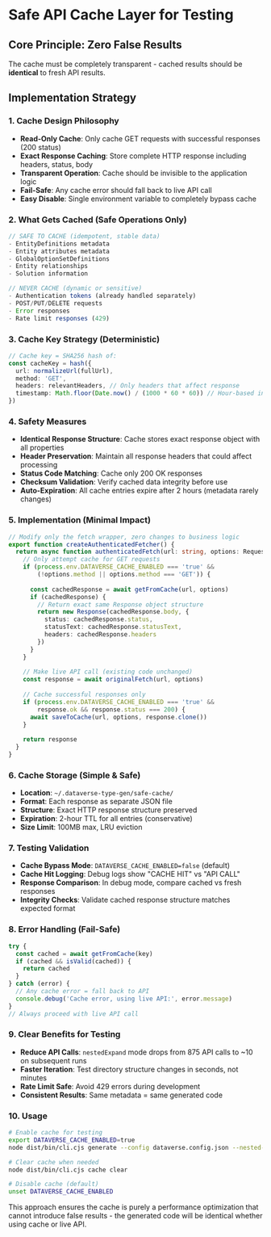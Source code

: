# Safe API Cache Layer for Testing

## Core Principle: Zero False Results
The cache must be completely transparent - cached results should be **identical** to fresh API results.

## Implementation Strategy

### 1. Cache Design Philosophy
- **Read-Only Cache**: Only cache GET requests with successful responses (200 status)
- **Exact Response Caching**: Store complete HTTP response including headers, status, body
- **Transparent Operation**: Cache should be invisible to the application logic
- **Fail-Safe**: Any cache error should fall back to live API call
- **Easy Disable**: Single environment variable to completely bypass cache

### 2. What Gets Cached (Safe Operations Only)
```typescript
// SAFE TO CACHE (idempotent, stable data)
- EntityDefinitions metadata
- Entity attributes metadata  
- GlobalOptionSetDefinitions
- Entity relationships
- Solution information

// NEVER CACHE (dynamic or sensitive)
- Authentication tokens (already handled separately)
- POST/PUT/DELETE requests
- Error responses
- Rate limit responses (429)
```

### 3. Cache Key Strategy (Deterministic)
```typescript
// Cache key = SHA256 hash of:
const cacheKey = hash({
  url: normalizeUrl(fullUrl),
  method: 'GET',
  headers: relevantHeaders, // Only headers that affect response
  timestamp: Math.floor(Date.now() / (1000 * 60 * 60)) // Hour-based invalidation
})
```

### 4. Safety Measures
- **Identical Response Structure**: Cache stores exact response object with all properties
- **Header Preservation**: Maintain all response headers that could affect processing
- **Status Code Matching**: Cache only 200 OK responses
- **Checksum Validation**: Verify cached data integrity before use
- **Auto-Expiration**: All cache entries expire after 2 hours (metadata rarely changes)

### 5. Implementation (Minimal Impact)
```typescript
// Modify only the fetch wrapper, zero changes to business logic
export function createAuthenticatedFetcher() {
  return async function authenticatedFetch(url: string, options: RequestInit = {}) {
    // Only attempt cache for GET requests
    if (process.env.DATAVERSE_CACHE_ENABLED === 'true' && 
        (!options.method || options.method === 'GET')) {
      
      const cachedResponse = await getFromCache(url, options)
      if (cachedResponse) {
        // Return exact same Response object structure
        return new Response(cachedResponse.body, {
          status: cachedResponse.status,
          statusText: cachedResponse.statusText,
          headers: cachedResponse.headers
        })
      }
    }
    
    // Make live API call (existing code unchanged)
    const response = await originalFetch(url, options)
    
    // Cache successful responses only
    if (process.env.DATAVERSE_CACHE_ENABLED === 'true' && 
        response.ok && response.status === 200) {
      await saveToCache(url, options, response.clone())
    }
    
    return response
  }
}
```

### 6. Cache Storage (Simple & Safe)
- **Location**: `~/.dataverse-type-gen/safe-cache/`
- **Format**: Each response as separate JSON file
- **Structure**: Exact HTTP response structure preserved
- **Expiration**: 2-hour TTL for all entries (conservative)
- **Size Limit**: 100MB max, LRU eviction

### 7. Testing Validation
- **Cache Bypass Mode**: `DATAVERSE_CACHE_ENABLED=false` (default)
- **Cache Hit Logging**: Debug logs show "CACHE HIT" vs "API CALL"
- **Response Comparison**: In debug mode, compare cached vs fresh responses
- **Integrity Checks**: Validate cached response structure matches expected format

### 8. Error Handling (Fail-Safe)
```typescript
try {
  const cached = await getFromCache(key)
  if (cached && isValid(cached)) {
    return cached
  }
} catch (error) {
  // Any cache error = fall back to API
  console.debug('Cache error, using live API:', error.message)
}
// Always proceed with live API call
```

### 9. Clear Benefits for Testing
- **Reduce API Calls**: `nestedExpand` mode drops from 875 API calls to ~10 on subsequent runs
- **Faster Iteration**: Test directory structure changes in seconds, not minutes
- **Rate Limit Safe**: Avoid 429 errors during development
- **Consistent Results**: Same metadata = same generated code

### 10. Usage
```bash
# Enable cache for testing
export DATAVERSE_CACHE_ENABLED=true
node dist/bin/cli.cjs generate --config dataverse.config.json --nested-expand

# Clear cache when needed
node dist/bin/cli.cjs cache clear

# Disable cache (default)
unset DATAVERSE_CACHE_ENABLED
```

This approach ensures the cache is purely a performance optimization that cannot introduce false results - the generated code will be identical whether using cache or live API.
